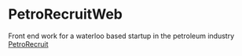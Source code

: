 # PetroRecruitWeb

Front end work for a waterloo based startup in the petroleum industry [PetroRecruit](http://petrorecruit.co)
